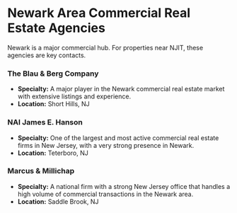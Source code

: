 # Newark Area Commercial Real Estate Agencies

Newark is a major commercial hub. For properties near NJIT, these agencies are key contacts.

### The Blau & Berg Company
*   **Specialty:** A major player in the Newark commercial real estate market with extensive listings and experience.
*   **Location:** Short Hills, NJ

### NAI James E. Hanson
*   **Specialty:** One of the largest and most active commercial real estate firms in New Jersey, with a very strong presence in Newark.
*   **Location:** Teterboro, NJ

### Marcus & Millichap
*   **Specialty:** A national firm with a strong New Jersey office that handles a high volume of commercial transactions in the Newark area.
*   **Location:** Saddle Brook, NJ
